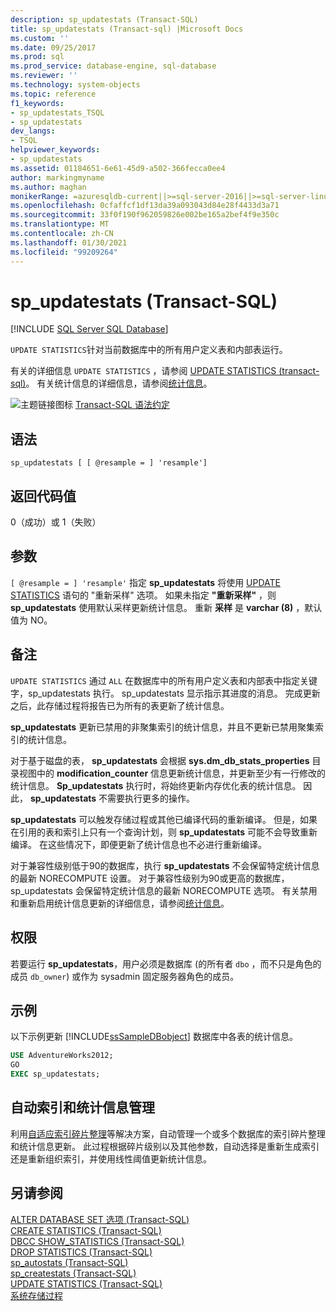 ```yaml
---
description: sp_updatestats (Transact-SQL)
title: sp_updatestats (Transact-sql) |Microsoft Docs
ms.custom: ''
ms.date: 09/25/2017
ms.prod: sql
ms.prod_service: database-engine, sql-database
ms.reviewer: ''
ms.technology: system-objects
ms.topic: reference
f1_keywords:
- sp_updatestats_TSQL
- sp_updatestats
dev_langs:
- TSQL
helpviewer_keywords:
- sp_updatestats
ms.assetid: 01184651-6e61-45d9-a502-366fecca0ee4
author: markingmyname
ms.author: maghan
monikerRange: =azuresqldb-current||>=sql-server-2016||>=sql-server-linux-2017||=azuresqldb-mi-current
ms.openlocfilehash: 0cfaffcf1df13da39a093043d84e28f4433d3a71
ms.sourcegitcommit: 33f0f190f962059826e002be165a2bef4f9e350c
ms.translationtype: MT
ms.contentlocale: zh-CN
ms.lasthandoff: 01/30/2021
ms.locfileid: "99209264"
---
```

# <a name="sp_updatestats-transact-sql"></a>sp_updatestats (Transact-SQL)
[!INCLUDE [SQL Server SQL Database](../../includes/applies-to-version/sql-asdb.md)]

`UPDATE STATISTICS`针对当前数据库中的所有用户定义表和内部表运行。  
  
有关的详细信息 `UPDATE STATISTICS` ，请参阅 [UPDATE STATISTICS &#40;transact-sql&#41;](../../t-sql/statements/update-statistics-transact-sql.md)。 有关统计信息的详细信息，请参阅[统计信息](../../relational-databases/statistics/statistics.md)。  
    
 ![主题链接图标](../../database-engine/configure-windows/media/topic-link.gif "“主题链接”图标") [Transact-SQL 语法约定](../../t-sql/language-elements/transact-sql-syntax-conventions-transact-sql.md)  
  
## <a name="syntax"></a>语法  
  
```  
sp_updatestats [ [ @resample = ] 'resample']  
```  
  
## <a name="return-code-values"></a>返回代码值  
 0（成功）或 1（失败）  
  
## <a name="arguments"></a>参数  
`[ @resample = ] 'resample'` 指定 **sp_updatestats** 将使用 [UPDATE STATISTICS](../../t-sql/statements/update-statistics-transact-sql.md) 语句的 "重新采样" 选项。 如果未指定 **"重新采样"** ，则 **sp_updatestats** 使用默认采样更新统计信息。 重新 **采样** 是 **varchar (8)** ，默认值为 NO。  
  
## <a name="remarks"></a>备注  
  `UPDATE STATISTICS` 通过 `ALL` 在数据库中的所有用户定义表和内部表中指定关键字，sp_updatestats 执行。 sp_updatestats 显示指示其进度的消息。 完成更新之后，此存储过程将报告已为所有的表更新了统计信息。  
  
**sp_updatestats** 更新已禁用的非聚集索引的统计信息，并且不更新已禁用聚集索引的统计信息。  
  
对于基于磁盘的表， **sp_updatestats** 会根据 **sys.dm_db_stats_properties** 目录视图中的 **modification_counter** 信息更新统计信息，并更新至少有一行修改的统计信息。 **Sp_updatestats** 执行时，将始终更新内存优化表的统计信息。 因此， **sp_updatestats** 不需要执行更多的操作。  
  
**sp_updatestats** 可以触发存储过程或其他已编译代码的重新编译。 但是，如果在引用的表和索引上只有一个查询计划，则 **sp_updatestats** 可能不会导致重新编译。 在这些情况下，即便更新了统计信息也不必进行重新编译。  
  
对于兼容性级别低于90的数据库，执行 **sp_updatestats** 不会保留特定统计信息的最新 NORECOMPUTE 设置。 对于兼容性级别为90或更高的数据库，sp_updatestats 会保留特定统计信息的最新 NORECOMPUTE 选项。 有关禁用和重新启用统计信息更新的详细信息，请参阅[统计信息](../../relational-databases/statistics/statistics.md)。  
  
## <a name="permissions"></a>权限  

若要运行 **sp_updatestats**，用户必须是数据库 (的所有者 `dbo` ，而不只是角色的成员 `db_owner`) 或作为 sysadmin 固定服务器角色的成员。

## <a name="examples"></a>示例  
以下示例更新 [!INCLUDE[ssSampleDBobject](../../includes/sssampledbobject-md.md)] 数据库中各表的统计信息。  
  
```sql  
USE AdventureWorks2012;  
GO  
EXEC sp_updatestats;   
```  

## <a name="automatic-index-and-statistics-management"></a>自动索引和统计信息管理
利用[自适应索引碎片整理](https://github.com/Microsoft/tigertoolbox/tree/master/AdaptiveIndexDefrag)等解决方案，自动管理一个或多个数据库的索引碎片整理和统计信息更新。 此过程根据碎片级别以及其他参数，自动选择是重新生成索引还是重新组织索引，并使用线性阈值更新统计信息。

## <a name="see-also"></a>另请参阅  
 [ALTER DATABASE SET 选项 (Transact-SQL)](../../t-sql/statements/alter-database-transact-sql-set-options.md)   
 [CREATE STATISTICS (Transact-SQL)](../../t-sql/statements/create-statistics-transact-sql.md)   
 [DBCC SHOW_STATISTICS (Transact-SQL)](../../t-sql/database-console-commands/dbcc-show-statistics-transact-sql.md)   
 [DROP STATISTICS (Transact-SQL)](../../t-sql/statements/drop-statistics-transact-sql.md)   
 [sp_autostats (Transact-SQL)](../../relational-databases/system-stored-procedures/sp-autostats-transact-sql.md)   
 [sp_createstats (Transact-SQL)](../../relational-databases/system-stored-procedures/sp-createstats-transact-sql.md)   
 [UPDATE STATISTICS (Transact-SQL)](../../t-sql/statements/update-statistics-transact-sql.md)   
 [系统存储过程](../../relational-databases/system-stored-procedures/system-stored-procedures-transact-sql.md)  
 

